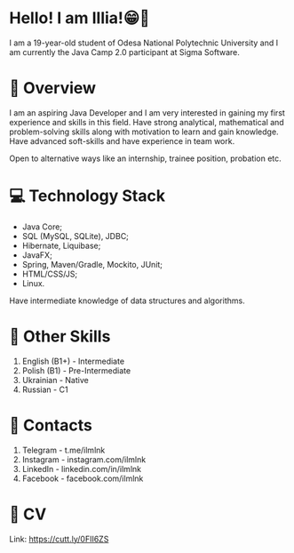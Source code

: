 # Hello! I am Illia!😁🤙

I am a 19-year-old student of Odesa National Polytechnic University and I am currently the Java Camp 2.0 participant at Sigma Software.

# 🔎 Overview

I am an aspiring Java Developer and I am very interested in gaining my first experience and skills in this field. Have strong analytical, mathematical and problem-solving skills along with motivation to learn and gain knowledge. Have advanced soft-skills and have experience in team work.

Open to alternative ways like an internship, trainee position, probation etc.


# 💻 Technology Stack

- Java Core;
- SQL (MySQL, SQLite), JDBC;
- Hibernate, Liquibase;
- JavaFX;
- Spring, Maven/Gradle, Mockito, JUnit;
- HTML/CSS/JS;
- Linux.

Have intermediate knowledge of data structures and algorithms.


# 📑 Other Skills

1. English (B1+) - Intermediate
2. Polish (B1) - Pre-Intermediate
3. Ukrainian - Native
4. Russian - C1

# 📱 Contacts

1. Telegram - t.me/ilmlnk
2. Instagram - instagram.com/ilmlnk
3. LinkedIn - linkedin.com/in/ilmlnk
4. Facebook - facebook.com/ilmlnk

# 📄 CV

Link: https://cutt.ly/0FII6ZS
<!---
ilmlnk/ilmlnk is a ✨ special ✨ repository because its `README.md` (this file) appears on your GitHub profile.
You can click the Preview link to take a look at your changes.
--->
